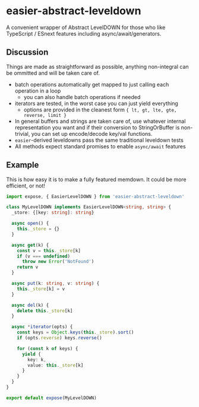 # easier-abstract-leveldown
A convenient wrapper of Abstract LevelDOWN for those who like TypeScript / ESnext features including async/await/generators.

## Discussion
Things are made as straightforward as possible, anything non-integral can be ommitted and will be taken care of.
- batch operations automatically get mapped to just calling each operation in a loop
  - you can also handle batch operations if needed
- iterators are tested, in the worst case you can just yield everything
  - options are provided in the cleanest form
    `{ lt, gt, lte, gte, reverse, limit }`
- In general buffers and strings are taken care of, use whatever internal representation you want
  and if their conversion to StringOrBuffer is non-trivial, you can set up encode/decode key/val functions.
- `easier`-derived leveldowns pass the same traditional leveldown tests
- All methods expect standard promises to enable `async/await` features

## Example
This is how easy it is to make a fully featured memdown. It could be more efficient, or not!

```ts
import expose, { EasierLevelDOWN } from 'easier-abstract-leveldown'

class MyLevelDOWN implements EasierLevelDOWN<string, string> {
  _store: {[key: string]: string}

  async open() {
    this._store = {}
  }

  async get(k) {
    const v = this._store[k]
    if (v === undefined)
      throw new Error('NotFound')
    return v
  }

  async put(k: string, v: string) {
    this._store[k] = v
  }

  async del(k) {
    delete this._store[k]
  }

  async *iterator(opts) {
    const keys = Object.keys(this._store).sort()
    if (opts.reverse) keys.reverse()

    for (const k of keys) {
      yield {
        key: k,
        value: this._store[k]
      }
    }
  }
}

export default expose(MyLevelDOWN)
```
